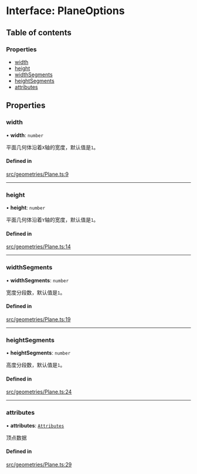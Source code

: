 # Interface: PlaneOptions

## Table of contents

### Properties

- [width](PlaneOptions.md#width)
- [height](PlaneOptions.md#height)
- [widthSegments](PlaneOptions.md#widthsegments)
- [heightSegments](PlaneOptions.md#heightsegments)
- [attributes](PlaneOptions.md#attributes)

## Properties

### width

• **width**: `number`

平面几何体沿着`X`轴的宽度，默认值是`1`。

#### Defined in

[src/geometries/Plane.ts:9](https://github.com/sakitam-gis/vis-engine/blob/master/src/geometries/Plane.ts#L9)

___

### height

• **height**: `number`

平面几何体沿着`Y`轴的宽度，默认值是`1`。

#### Defined in

[src/geometries/Plane.ts:14](https://github.com/sakitam-gis/vis-engine/blob/master/src/geometries/Plane.ts#L14)

___

### widthSegments

• **widthSegments**: `number`

宽度分段数，默认值是`1`。

#### Defined in

[src/geometries/Plane.ts:19](https://github.com/sakitam-gis/vis-engine/blob/master/src/geometries/Plane.ts#L19)

___

### heightSegments

• **heightSegments**: `number`

高度分段数，默认值是`1`。

#### Defined in

[src/geometries/Plane.ts:24](https://github.com/sakitam-gis/vis-engine/blob/master/src/geometries/Plane.ts#L24)

___

### attributes

• **attributes**: [`Attributes`](Attributes.md)

顶点数据

#### Defined in

[src/geometries/Plane.ts:29](https://github.com/sakitam-gis/vis-engine/blob/master/src/geometries/Plane.ts#L29)
